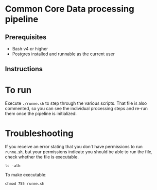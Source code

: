 Common Core Data processing pipeline
====================================

Prerequisites
-------------

* Bash v4 or higher
* Postgres installed and runnable as the current user

Instructions
------------

# To run

Execute ``./runme.sh`` to step through the various scripts. That file is also commented, so you can see the individual processing steps and re-run them once the pipeline is initialized.

# Troubleshooting

If you receive an error stating that you don't have permissions to run `runme.sh`, but your permissions indicate you should be able to run the file, check whether the file is executable.

`ls -alh`

To make executable: 

`chmod 755 runme.sh`